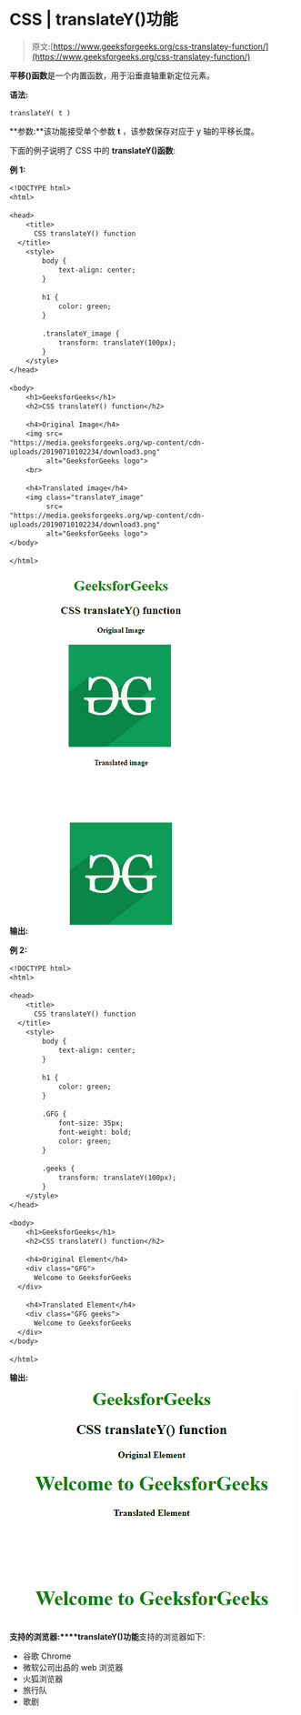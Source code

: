 # CSS | translateY()功能

> 原文:[https://www.geeksforgeeks.org/css-translatey-function/](https://www.geeksforgeeks.org/css-translatey-function/)

**平移()函数**是一个内置函数，用于沿垂直轴重新定位元素。

**语法:**

```
translateY( t )
```

**参数:**该功能接受单个参数 **t** ，该参数保存对应于 y 轴的平移长度。

下面的例子说明了 CSS 中的 **translateY()函数**:

**例 1:**

```
<!DOCTYPE html>
<html>

<head>
    <title>
      CSS translateY() function
  </title>
    <style>
        body {
            text-align: center;
        }

        h1 {
            color: green;
        }

        .translateY_image {
            transform: translateY(100px);
        }
    </style>
</head>

<body>
    <h1>GeeksforGeeks</h1>
    <h2>CSS translateY() function</h2>

    <h4>Original Image</h4>
    <img src=
"https://media.geeksforgeeks.org/wp-content/cdn-uploads/20190710102234/download3.png" 
         alt="GeeksforGeeks logo">
    <br>

    <h4>Translated image</h4>
    <img class="translateY_image"
         src=
"https://media.geeksforgeeks.org/wp-content/cdn-uploads/20190710102234/download3.png"
         alt="GeeksforGeeks logo">
</body>

</html>
```

**输出:**
![](img/9c7fd43cdc913768cb66e40ea56f4391.png)

**例 2:**

```
<!DOCTYPE html>
<html>

<head>
    <title>
      CSS translateY() function
  </title>
    <style>
        body {
            text-align: center;
        }

        h1 {
            color: green;
        }

        .GFG {
            font-size: 35px;
            font-weight: bold;
            color: green;
        }

        .geeks {
            transform: translateY(100px);
        }
    </style>
</head>

<body>
    <h1>GeeksforGeeks</h1>
    <h2>CSS translateY() function</h2>

    <h4>Original Element</h4>
    <div class="GFG">
      Welcome to GeeksforGeeks
  </div>

    <h4>Translated Element</h4>
    <div class="GFG geeks">
      Welcome to GeeksforGeeks
  </div>
</body>

</html>
```

**输出:**
![](img/510b6ab9552f55462f534796cd78bdce.png)

**支持的浏览器:****translateY()功能**支持的浏览器如下:

*   谷歌 Chrome
*   微软公司出品的 web 浏览器
*   火狐浏览器
*   旅行队
*   歌剧